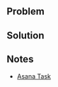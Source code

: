 ## Problem
<!-- What are you trying to solve? -->

## Solution
<!-- How does this change fix the problem? -->

## Notes
<!-- Link the Asana task here -->
* [Asana Task]()
